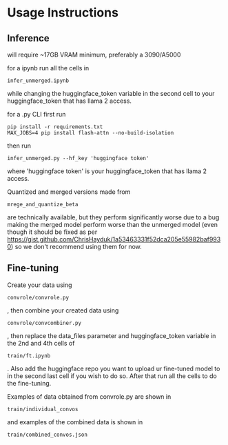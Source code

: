 # Usage Instructions

## Inference

will require ~17GB VRAM minimum, preferably a 3090/A5000

for a ipynb run all the cells in 

```
infer_unmerged.ipynb
```

while changing the huggingface_token variable in the second cell to your huggingface_token that has llama 2 access.

for a .py CLI first run

```
pip install -r requirements.txt
MAX_JOBS=4 pip install flash-attn --no-build-isolation
```

then run

```
infer_unmerged.py --hf_key 'huggingface token'
```

where 'huggingface token' is your huggingface_token that has llama 2 access.

Quantized and merged versions made from 

```
mrege_and_quantize_beta
```

are technically available, but they perform significantly worse due to a bug making the merged model perform worse than the unmerged model
(even though it should be fixed as per https://gist.github.com/ChrisHayduk/1a53463331f52dca205e55982baf9930)
so we don't recommend using them for now.

## Fine-tuning 

Create your data using 

```
convrole/convrole.py
```

, then combine your created data using

```
convrole/convcombiner.py
```

, then replace the data_files parameter and huggingface_token variable in the 2nd and 4th cells of 

```
train/ft.ipynb
```

. Also add the huggingface repo you want to upload ur fine-tuned model to in the second last cell if you wish to do so. After that run all the cells to do the fine-tuning.

Examples of data obtained from convrole.py are shown in 

```
train/individual_convos
```

and examples of the combined data is shown in

```
train/combined_convos.json
```
